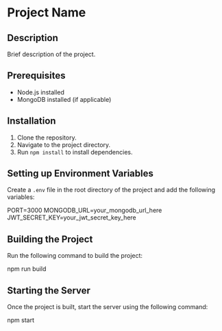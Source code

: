 # Project Name

## Description
Brief description of the project.

## Prerequisites
- Node.js installed
- MongoDB installed (if applicable)

## Installation
1. Clone the repository.
2. Navigate to the project directory.
3. Run `npm install` to install dependencies.

## Setting up Environment Variables
Create a `.env` file in the root directory of the project and add the following variables:

PORT=3000
MONGODB_URL=your_mongodb_url_here
JWT_SECRET_KEY=your_jwt_secret_key_here


## Building the Project
Run the following command to build the project:

npm run build

## Starting the Server
Once the project is built, start the server using the following command:

npm start
